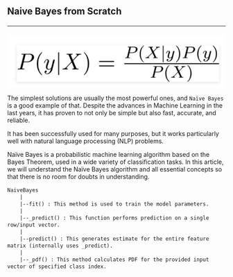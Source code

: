 ## Naive Bayes from Scratch <hr>

<p align="center">
  <a href="https://github.com/rppradhan08/ml-models-from-scratch/tree/main/3.%20Naive%20Bayes">
    <img src="https://raw.githubusercontent.com/rppradhan08/ml-models-from-scratch/main/3.%20Naive%20Bayes/images/Bayes_Theorm.png" alt="Logo" width="500" align="center">
  </a>
</p>

The simplest solutions are usually the most powerful ones, and `Naïve Bayes` is a good example of that. Despite the advances in Machine Learning in the last years, it has proven to not only be simple but also fast, accurate, and reliable.

It has been successfully used for many purposes, but it works particularly well with natural language processing (NLP) problems.

Naïve Bayes is a probabilistic machine learning algorithm based on the Bayes Theorem, used in a wide variety of classification tasks. In this article, we will understand the Naïve Bayes algorithm and all essential concepts so that there is no room for doubts in understanding.

    NaiveBayes
        |
        |--fit() : This method is used to train the model parameters.
        |
        |--_predict() : This function performs prediction on a single row/input vector.
        |
        |--predict() : This generates estimate for the entire feature matrix (internally uses _predict).
        |
        |--_pdf() : This method calculates PDF for the provided input vector of specified class index.
